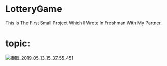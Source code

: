 # LotteryGame
This Is The First Small Project Which I Wrote In Freshman With My Partner.

# topic: 

![擷取_2019_05_13_15_37_55_451](https://user-images.githubusercontent.com/48882710/57603819-361da480-7595-11e9-8560-233d0b588add.png)

